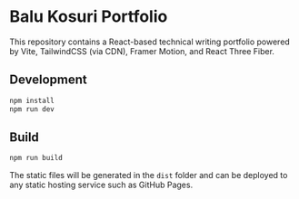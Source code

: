 # Balu Kosuri Portfolio

This repository contains a React-based technical writing portfolio powered by Vite, TailwindCSS (via CDN), Framer Motion, and React Three Fiber.

## Development

```bash
npm install
npm run dev
```

## Build

```bash
npm run build
```

The static files will be generated in the `dist` folder and can be deployed to any static hosting service such as GitHub Pages.
